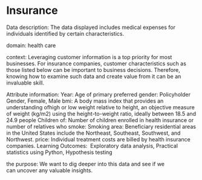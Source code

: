 # Insurance
Data description:
The data displayed includes medical expenses for individuals identified by certain characteristics.

domain:
health care

context:
Leveraging customer information is a top priority for most businesses. For insurance companies, customer characteristics such as those listed below can be important to business decisions. Therefore, knowing how to examine such data and create value from it can be an invaluable skill.

Attribute information:
Year:
Age of primary preferred gender:
Policyholder Gender, Female, Male bmi:
A body mass index that provides an understanding ofhigh or low weight relative to height, an objective measure of weight (kg/m2) using the height-to-weight ratio, ideally between 18.5 and 24.9 people Children of:
Number of children enrolled in health insurance or number of relatives who smoke:
Smoking area:
Beneficiary residential areas in the United States include the Northeast, Southeast, Southwest, and Northwest. price:
Individual treatment costs are billed by health insurance companies. Learning Outcomes:
 Exploratory data analysis, Practical statistics using Python, Hypothesis testing

the purpose:
We want to dig deeper into this data and see if we can uncover any valuable insights. 
